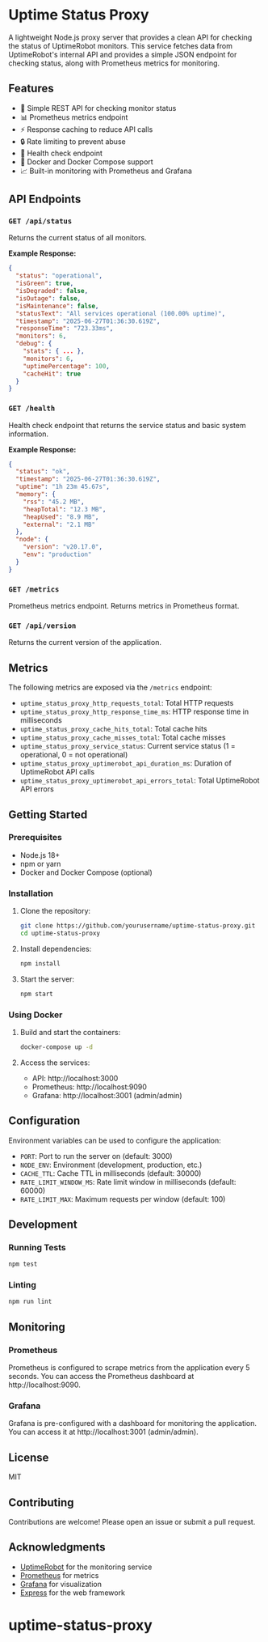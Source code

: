 # Uptime Status Proxy

A lightweight Node.js proxy server that provides a clean API for checking the status of UptimeRobot monitors. This service fetches data from UptimeRobot's internal API and provides a simple JSON endpoint for checking status, along with Prometheus metrics for monitoring.

## Features

- 🚀 Simple REST API for checking monitor status
- 📊 Prometheus metrics endpoint
- ⚡ Response caching to reduce API calls
- 🔒 Rate limiting to prevent abuse
- 🏥 Health check endpoint
- 🐳 Docker and Docker Compose support
- 📈 Built-in monitoring with Prometheus and Grafana

## API Endpoints

### `GET /api/status`

Returns the current status of all monitors.

**Example Response:**
```json
{
  "status": "operational",
  "isGreen": true,
  "isDegraded": false,
  "isOutage": false,
  "isMaintenance": false,
  "statusText": "All services operational (100.00% uptime)",
  "timestamp": "2025-06-27T01:36:30.619Z",
  "responseTime": "723.33ms",
  "monitors": 6,
  "debug": {
    "stats": { ... },
    "monitors": 6,
    "uptimePercentage": 100,
    "cacheHit": true
  }
}
```

### `GET /health`

Health check endpoint that returns the service status and basic system information.

**Example Response:**
```json
{
  "status": "ok",
  "timestamp": "2025-06-27T01:36:30.619Z",
  "uptime": "1h 23m 45.67s",
  "memory": {
    "rss": "45.2 MB",
    "heapTotal": "12.3 MB",
    "heapUsed": "8.9 MB",
    "external": "2.1 MB"
  },
  "node": {
    "version": "v20.17.0",
    "env": "production"
  }
}
```

### `GET /metrics`

Prometheus metrics endpoint. Returns metrics in Prometheus format.

### `GET /api/version`

Returns the current version of the application.

## Metrics

The following metrics are exposed via the `/metrics` endpoint:

- `uptime_status_proxy_http_requests_total`: Total HTTP requests
- `uptime_status_proxy_http_response_time_ms`: HTTP response time in milliseconds
- `uptime_status_proxy_cache_hits_total`: Total cache hits
- `uptime_status_proxy_cache_misses_total`: Total cache misses
- `uptime_status_proxy_service_status`: Current service status (1 = operational, 0 = not operational)
- `uptime_status_proxy_uptimerobot_api_duration_ms`: Duration of UptimeRobot API calls
- `uptime_status_proxy_uptimerobot_api_errors_total`: Total UptimeRobot API errors

## Getting Started

### Prerequisites

- Node.js 18+
- npm or yarn
- Docker and Docker Compose (optional)

### Installation

1. Clone the repository:
   ```bash
   git clone https://github.com/yourusername/uptime-status-proxy.git
   cd uptime-status-proxy
   ```

2. Install dependencies:
   ```bash
   npm install
   ```

3. Start the server:
   ```bash
   npm start
   ```

### Using Docker

1. Build and start the containers:
   ```bash
   docker-compose up -d
   ```

2. Access the services:
   - API: http://localhost:3000
   - Prometheus: http://localhost:9090
   - Grafana: http://localhost:3001 (admin/admin)

## Configuration

Environment variables can be used to configure the application:

- `PORT`: Port to run the server on (default: 3000)
- `NODE_ENV`: Environment (development, production, etc.)
- `CACHE_TTL`: Cache TTL in milliseconds (default: 30000)
- `RATE_LIMIT_WINDOW_MS`: Rate limit window in milliseconds (default: 60000)
- `RATE_LIMIT_MAX`: Maximum requests per window (default: 100)

## Development

### Running Tests

```bash
npm test
```

### Linting

```bash
npm run lint
```

## Monitoring

### Prometheus

Prometheus is configured to scrape metrics from the application every 5 seconds. You can access the Prometheus dashboard at http://localhost:9090.

### Grafana

Grafana is pre-configured with a dashboard for monitoring the application. You can access it at http://localhost:3001 (admin/admin).

## License

MIT

## Contributing

Contributions are welcome! Please open an issue or submit a pull request.

## Acknowledgments

- [UptimeRobot](https://uptimerobot.com/) for the monitoring service
- [Prometheus](https://prometheus.io/) for metrics
- [Grafana](https://grafana.com/) for visualization
- [Express](https://expressjs.com/) for the web framework
# uptime-status-proxy
